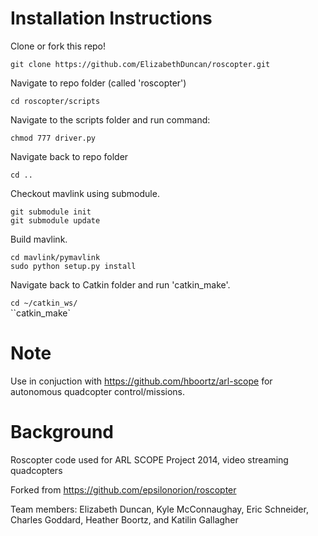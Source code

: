 Installation Instructions
=======================

Clone or fork this repo!

`git clone https://github.com/ElizabethDuncan/roscopter.git`  

Navigate to repo folder (called 'roscopter')

`cd roscopter/scripts`  

Navigate to the scripts folder and run command:

`chmod 777 driver.py`  

Navigate back to repo folder

`cd ..`  

Checkout mavlink using submodule. 

`git submodule init`  
`git submodule update`

Build mavlink.

`cd mavlink/pymavlink`  
`sudo python setup.py install`  

Navigate back to Catkin folder and run 'catkin_make'.  

`cd ~/catkin_ws/`  
``catkin_make`  

Note
=======================
Use in conjuction with https://github.com/hboortz/arl-scope for autonomous quadcopter control/missions.

Background
=======================

Roscopter code used for ARL SCOPE Project 2014, video streaming quadcopters

Forked from https://github.com/epsilonorion/roscopter

Team members: Elizabeth Duncan, Kyle McConnaughay, Eric Schneider, Charles Goddard, Heather Boortz, and Katilin Gallagher

